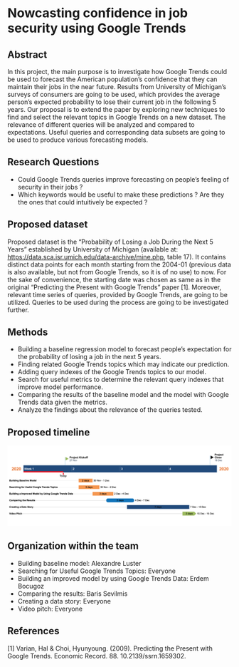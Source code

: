 # Nowcasting confidence in job security using Google Trends

## Abstract
In this project, the main purpose is to investigate how Google Trends could be used to forecast the American population’s confidence that they can maintain their jobs in the near future. Results from University of Michigan’s surveys of consumers are going to be used, which provides the average person’s expected probability to lose their current job in the following 5 years. Our proposal is to extend the paper by exploring new techniques to find and select the relevant topics in Google Trends on a new dataset. The relevance of different queries will be analyzed and compared to expectations. Useful queries and corresponding data subsets are going to be used to produce various forecasting models.
## Research Questions
* Could Google Trends queries improve forecasting on people’s feeling of security in their jobs ? 
* Which keywords would be useful to make these predictions ? Are they the ones that could intuitively be expected ?
## Proposed dataset
Proposed dataset is the “Probability of Losing a Job During the Next 5 Years” established by University of Michigan (available at: https://data.sca.isr.umich.edu/data-archive/mine.php, table 17). It contains distinct data points for each month starting from the 2004-01 (previous data is also available, but not from Google Trends, so it is of no use) to now. For the sake of convenience, the starting date was chosen as same as in the original “Predicting the Present with Google Trends” paper [1]. 
Moreover, relevant time series of queries, provided by Google Trends, are going to be utilized. Queries to be used during the process are going to be investigated further.
## Methods
* Building a baseline regression model to forecast people’s expectation for the probability of losing a job in the next 5 years.
* Finding related Google Trends topics which may indicate our prediction.
* Adding query indexes of the Google Trends topics to our model.
* Search for useful metrics to determine the relevant query indexes that improve
model performance.
* Comparing the results of the baseline model and the model with Google Trends
  data given the metrics.
* Analyze the findings about the relevance of the queries tested.

## Proposed timeline
![Alt text](https://github.com/epfl-ada/ada-2020-project-milestone-p3-p3_datanalyzers/blob/main/timeline.png "Timeline")
## Organization within the team
* Building baseline model: Alexandre Luster
* Searching for Useful Google Trends Topics: Everyone
* Building an improved model by using Google Trends Data: Erdem Bocugoz
* Comparing the results: Baris Sevilmis
* Creating a data story: Everyone 
* Video pitch: Everyone

## References
[1] Varian, Hal & Choi, Hyunyoung. (2009). Predicting the Present with Google Trends. Economic Record. 88. 10.2139/ssrn.1659302. 
